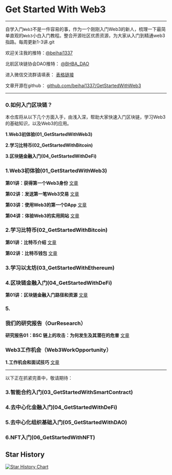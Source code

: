 # Get Started With Web3
---
自学入门`Web3`不是一件容易的事，作为一个刚刚入门Web3的新人，梳理一下最简单直观的`Web3`小白入门教程。整合开源社区优质资源，为大家从入门到精通web3指路。每周更新1-3讲.git

欢迎关注我的推特：[@beihai1337](https://twitter.com/beihai1337)

北航区块链协会DAO推特： [@BHBA_DAO](https://twitter.com/BHBA_DAO)

进入微信交流群请填表： [表格链接](https://forms.gle/QMBwL6LwZyQew1tX8)

文章开源在github： [github.com/beihai1337/GetStartedWithWeb3](https://github.com/beihai1337/GetStartedWithWeb3)

----

### 0.如何入门区块链？

本仓库将从以下几个方面入手，由浅入深，帮助大家快速入门区块链，学习Web3的基础知识，以及Web3的应用。

**1.Web3初体验(01_GetStartedWithWeb3)**

**2.学习比特币(02_GetStartedWithBitcoin)**

**3.区块链金融入门(04_GetStartedWithDeFi)**

### 1.Web3初体验(01_GetStartedWithWeb3)

**第01讲：获得第一个Web3身份** [文章](https://github.com/beihaili/Get-Started-with-Web3/blob/main/01_GetStartedWithWeb3/01_FirstWeb3Identity/README.MD)

**第02讲：发送第一笔Web3交易** [文章](https://github.com/beihaili/Get-Started-with-Web3/blob/main/01_GetStartedWithWeb3/02_FirstWeb3Transaction/README.MD)

**第03讲：使用Web3的第一个DApp** [文章](https://github.com/beihaili/Get-Started-with-Web3/blob/main/01_GetStartedWithWeb3/03_FirstWeb3Dapp/README.MD)

**第04讲：体验Web3的实用网站** [文章](https://github.com/beihaili/Get-Started-with-Web3/blob/main/01_GetStartedWithWeb3/04_UsefulWeb3Sites/README.MD)

### 2.学习比特币(02_GetStartedWithBitcoin)

**第01讲：比特币介绍** [文章](https://github.com/beihaili/Get-Started-with-Web3/blob/main/02_GetStartedWithBitcoin/01_Overview/README.MD)

**第02讲：比特币钱包** [文章](https://github.com/beihaili/Get-Started-with-Web3/blob/main/02_GetStartedWithBitcoin/02_BitcoinWallet/README.MD)

### 3.学习以太坊(03_GetStartedWithEthereum)

### 4.区块链金融入门(04_GetStartedWithDeFi)

**第01讲：区块链金融入门路径和资源** [文章](https://github.com/beihaili/Get-Started-with-Web3/tree/main/04_GetStartedWithDeFi)

### 5.
### 我们的研究报告（OurResearch）

**研究报告01：BSC 链上的攻击：为何发生及其潜在的危害** [文章](https://bhbadao.github.io/BSC-attack_cn.html)

### Web3工作机会（Web3WorkOpportunity）

**1.工作机会和面试技巧** [文章](https://github.com/beihaili/Get-Started-with-Web3/blob/main/Web3WorkOpportunities/README.md)

---
以下正在抓紧完善中，敬请期待：

### 3.智能合约入门(03_GetStartedWithSmartContract)

### 4.去中心化金融入门(04_GetStartedWithDeFi)

### 5.去中心化组织基础入门(05_GetStartedWithDAO)

### 6.NFT入门(06_GetStartedWithNFT)

## Star History
[![Star History Chart](https://api.star-history.com/svg?repos=beihaili/Get-Started-with-Web3&type=Date)](https://star-history.com/#beihaili/Get-Started-with-Web3&Date)